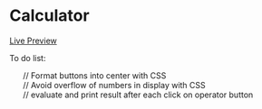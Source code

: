 # Calculator
<a href="https://rawcdn.githack.com/FalkoKa/Calculator/3e44a480dd44606bfe6ce289cfef374c472c681e/index.html">Live Preview</a>

To do list:
<ul>
  <li style="list-style-type: none;">// Format buttons into center with CSS</li>
  <li style="list-style-type: none;">// Avoid overflow of numbers in display with CSS</li>
  <li style="list-style-type: none;">// evaluate and print result after each click on operator button</li>
</ul>
